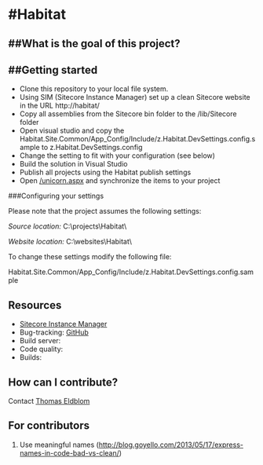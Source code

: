 #Habitat
========

##What is the goal of this project?
--------------------------------

##Getting started
---------------

-   Clone this repository to your local file system.
-   Using SIM (Sitecore Instance Manager) set up a clean Sitecore website in the URL http://habitat/
-   Copy all assemblies from the Sitecore bin folder to the /lib/Sitecore folder
-   Open visual studio and copy the Habitat.Site.Common/App_Config/Include/z.Habitat.DevSettings.config.sample to z.Habitat.DevSettings.config
-   Change the setting to fit with your configuration (see below)
-   Build the solution in Visual Studio
-   Publish all projects using the Habitat publish settings
-   Open [/unicorn.aspx](http://habitat/unicorn.aspx) and synchronize the items to your project

###Configuring your settings

Please note that the project assumes the following settings:

*Source location:* C:\projects\Habitat\

*Website location:* C:\websites\Habitat\

To change these settings modify the following file:

Habitat.Site.Common/App_Config/Include/z.Habitat.DevSettings.config.sample

Resources
---------
-   [Sitecore Instance Manager](https://marketplace.sitecore.net/modules/sitecore_instance_manager.aspx)
-   Bug-tracking: [GitHub](https://github.com/Sitecore/Habitat/issues)
-   Build server:
-   Code quality:
-   Builds:

How can I contribute?
---------------------

Contact [Thomas Eldblom](mailto:the@sitecore.net)

For contributors
----------------

1. Use meaningful names (http://blog.goyello.com/2013/05/17/express-names-in-code-bad-vs-clean/)
